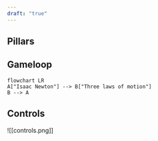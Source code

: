 ```yaml
---
draft: "true"
---
```

## Pillars
## Gameloop

```mermaid 
flowchart LR 
A["Isaac Newton"] --> B["Three laws of motion"] 
B --> A
```

## Controls
![[controls.png]]